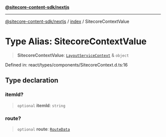 [**@sitecore-content-sdk/nextjs**](../../README.md)

***

[@sitecore-content-sdk/nextjs](../../README.md) / [index](../README.md) / SitecoreContextValue

# Type Alias: SitecoreContextValue

> **SitecoreContextValue**: [`LayoutServiceContext`](../interfaces/LayoutServiceContext.md) & `object`

Defined in: react/types/components/SitecoreContext.d.ts:16

## Type declaration

### itemId?

> `optional` **itemId**: `string`

### route?

> `optional` **route**: [`RouteData`](../interfaces/RouteData.md)
